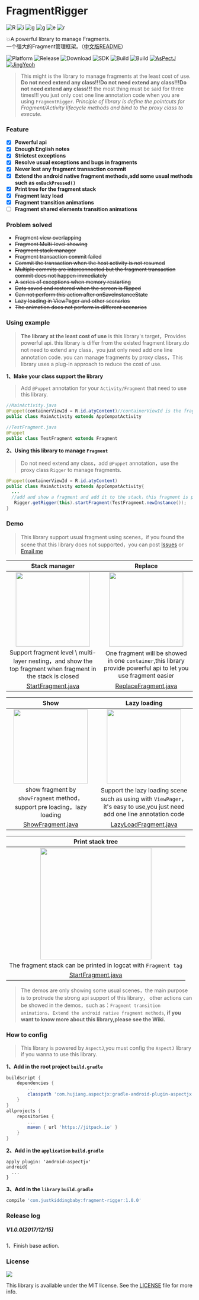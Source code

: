 # FragmentRigger
![R](/images/R.png)
![i](/images/i.png)
![g](/images/g.png)
![g](/images/g.png)
![e](/images/e.png)
![r](/images/r.png)

:boom:A powerful library to manage Fragments.    
一个强大的Fragment管理框架。（[中文版README](README-CN.md)）

![Platform](https://img.shields.io/badge/platform-Androd-green.svg)
![Release](https://img.shields.io/badge/release-1.0.0-brightgreen.svg)
![Download](https://api.bintray.com/packages/jkb/maven/fragment-rigger/images/download.svg)
![SDK](https://img.shields.io/badge/SDK-12%2B-green.svg)
![Build](https://img.shields.io/badge/build-passing-brightgreen.svg)
![Build](https://img.shields.io/badge/Powered%20by-AsPectJ-blue.svg)
[![AsPectJ](https://img.shields.io/badge/license-MIT-yellowgreen.svg)](https://github.com/HujiangTechnology/gradle_plugin_android_aspectjx)
[![JingYeoh](https://img.shields.io/badge/author-JustKiddingBaby-red.svg)](http://blog.justkiddingbaby.com/)

>This might is the library to manage fragments at the least cost of use. **Do not need extend any class!!!Do not need extend any class!!!Do not need extend any class!!!** the most thing must be said for three times!!!
you just only cost one line annotation code when you are using `FragmentRigger`.
*Principle of library is define the pointcuts for Fragment/Activity lifecycle methods and bind to the proxy class to execute.*

### Feature
- [x] **Powerful api**
- [x] **Enough English notes**
- [x] **Strictest exceptions**
- [x] **Resolve usual exceptions and bugs in fragments**
- [x] **Never lost any fragment transaction commit**
- [x] **Extend the android native fragment methods,add some usual methods such as `onBackPressed()`**
- [x] **Print tree for the fragment stack**
- [x] **Fragment lazy load**
- [x] **Fragment transition animations**
- [ ] **Fragment shared elements transition animations**

### Problem solved
* ~~Fragment view overlapping~~
* ~~Fragment Multi-level showing~~
* ~~Fragment stack manager~~
* ~~Fragment transaction commit failed~~
* ~~Commit the transaction when the host activity is not resumed~~
* ~~Multiple commits are interconnected but the fragment transaction commit does not happen immediately~~
* ~~A series of exceptions when memory restarting~~
* ~~Data saved and restored when the screen is flipped~~
* ~~Can not perform this action after onSaveInstanceState~~
* ~~Lazy loading in ViewPager and other scenarios~~
* ~~The animation does not perform in different scenarios~~

### Using example
>**The library at the least cost of use** is this library's target，Provides powerful api.
this library is differ from the existed fragment library.do not need to extend any class，you just only need add one line annotation code.
you can manage fragments by proxy class，This library uses a plug-in approach to reduce the cost of use.

**1、Make your class support the library**
>Add `@Puppet` annotation for your `Activity/Fragment` that need to use this library.

```java
//MainActivity.java
@Puppet(containerViewId = R.id.atyContent)//containerViewId is the fragment to be placed in.
public class MainActivity extends AppCompatActivity
```
```java
//TestFragment.java
@Puppet
public class TestFragment extends Fragment
```

**2、Using this library to manage `Fragment`**
>Do not need extend any class，add `@Puppet` annotation，use the proxy class `Rigger` to manage fragments.

```java
@Puppet(containerViewId = R.id.atyContent)
public class MainActivity extends AppCompatActivity{
  ...
  //add and show a fragment and add it to the stack，this fragment is placed in the container view.
   Rigger.getRigger(this).startFragment(TestFragment.newInstance());
}
```

### Demo
>This library support usual fragment using scenes，if you found the scene that this library does not supported，you can post [Issues](https://github.com/JustKiddingBaby/FragmentRigger/issues) or [Email me ](mailto:yangjing9611@foxmail.com)

|Stack manager|Replace|
|:---:|:-----:|
|<img src="/images/start.gif" width = "200px"/>|<img src="/images/replace.gif" width = "200px"/>
|Support fragment level \ multi-layer nesting，and show the top fragment when fragment in the stack is closed|One fragment will be showed in one `container`,this library provide powerful api to let you use fragment easier|
|[StartFragment.java](/app/src/main/java/com/yj/app/test/start/StartFragment.java)|[ReplaceFragment.java](/app/src/main/java/com/yj/app/test/replace/ReplaceFragment.java)|

|Show|Lazy loading|
|:---:|:-----:|
|<img src="/images/show.gif" width = "200px"/>|<img src="/images/lazyload.gif" width = "200px"/>|
|show fragment by `showFragment` method，support pre loading，lazy loading|Support the lazy loading scene such as using with `ViewPager`，it's easy to use,you just need add one line annotation code|
|[ShowFragment.java](/app/src/main/java/com/yj/app/test/show/ShowFragment.java)|[LazyLoadFragment.java](/app/src/main/java/com/yj/app/test/lazyload/LazyLoadFragment.java)

|Print stack tree|
|:----------:|
|<img src="/images/tree.png" width = "300px"/>|
|The fragment stack can be printed in logcat with `Fragment tag`|
|[StartFragment.java](/app/src/main/java/com/yj/app/test/start/StartFragment.java)|

>The demos are only showing some usual scenes，the main purpose is to protrude the strong api support of this library，
other actions can be showed in the demos，such as：`Fragment transition animations`、`Extend the android native fragment methods`,
**if you want to know more about this library,please see the Wiki.**

### How to config
>This library is powered by `AspectJ`,you must config the `AspectJ` library if you wanna to use this library.

**1、Add in the root project `build.gradle`**
```gradle
buildscript {
    dependencies {
        ...
        classpath 'com.hujiang.aspectjx:gradle-android-plugin-aspectjx:1.0.10'
    }
}
allprojects {
    repositories {
        ...
        maven { url 'https://jitpack.io' }
    }
}
```
**2、Add in the `application` `build.gradle`**
```gralde
apply plugin: 'android-aspectjx'
android{
  ...
}
```
**3、Add in the `library` `build.gradle`**
```gradle
compile 'com.justkiddingbaby:fragment-rigger:1.0.0'
```

### Release log
##### V1.0.0[2017/12/15]  
1、Finish base action.

### License
![](https://upload.wikimedia.org/wikipedia/commons/thumb/f/f8/License_icon-mit-88x31-2.svg/128px-License_icon-mit-88x31-2.svg.png)

This library is available under the MIT license. See the [LICENSE](https://opensource.org/licenses/MIT) file for more info.